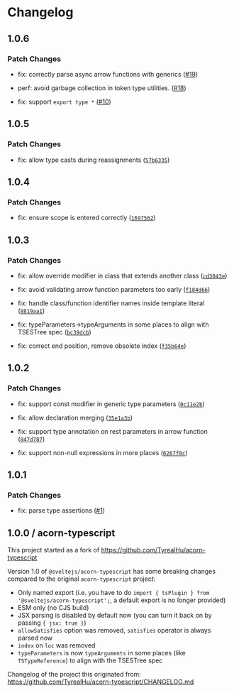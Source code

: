 # Changelog

## 1.0.6

### Patch Changes

- fix: correctly parse async arrow functions with generics ([#19](https://github.com/sveltejs/acorn-typescript/pull/19))

- perf: avoid garbage collection in token type utilities. ([#18](https://github.com/sveltejs/acorn-typescript/pull/18))

- fix: support `export type *` ([#10](https://github.com/sveltejs/acorn-typescript/pull/10))

## 1.0.5

### Patch Changes

- fix: allow type casts during reassignments ([`57b6335`](https://github.com/sveltejs/acorn-typescript/commit/57b63356d7e3bf24315142cde6e1b263f03ef515))

## 1.0.4

### Patch Changes

- fix: ensure scope is entered correctly ([`1697562`](https://github.com/sveltejs/acorn-typescript/commit/16975621b44b3f2838f6d1a9bac6197f87c49570))

## 1.0.3

### Patch Changes

- fix: allow override modifier in class that extends another class ([`cd3843e`](https://github.com/sveltejs/acorn-typescript/commit/cd3843e85e0d83dc9f75445d908eb0101f7b4d2a))

- fix: avoid validating arrow function parameters too early ([`f184d66`](https://github.com/sveltejs/acorn-typescript/commit/f184d66c339d00ee7103a9a24595bed76ddf19b0))

- fix: handle class/function identifier names inside template literal ([`8819aa1`](https://github.com/sveltejs/acorn-typescript/commit/8819aa10cbc086d11aa94a728cd7f80674f31ff3))

- fix: typeParameters->typeArguments in some places to align with TSESTree spec ([`bc39dcb`](https://github.com/sveltejs/acorn-typescript/commit/bc39dcb0702c9ccd563abba2a3d5d9d9d58e4104))

- fix: correct end position, remove obsolete index ([`f35b64e`](https://github.com/sveltejs/acorn-typescript/commit/f35b64eb74d2acaa63f464728d9962dada9c5b6f))

## 1.0.2

### Patch Changes

- fix: support const modifier in generic type parameters ([`0c11e2b`](https://github.com/sveltejs/acorn-typescript/commit/0c11e2b0bd88d484fc978049b374c7232d75b688))

- fix: allow declaration merging ([`35e1a3b`](https://github.com/sveltejs/acorn-typescript/commit/35e1a3b157823d6d6a37621e1733ec5d64e15277))

- fix: support type annotation on rest parameters in arrow function ([`847d787`](https://github.com/sveltejs/acorn-typescript/commit/847d78793fe40075dcaa720e6311970da41c808a))

- fix: support non-null expressions in more places ([`6267f0c`](https://github.com/sveltejs/acorn-typescript/commit/6267f0cf2defaa74655e0743d3700b6b37647a8d))

## 1.0.1

### Patch Changes

- fix: parse type assertions ([#1](https://github.com/sveltejs/acorn-typescript/pull/1))

## 1.0.0 / acorn-typescript

This project started as a fork of https://github.com/TyrealHu/acorn-typescript

Version 1.0 of `@sveltejs/acorn-typescript` has some breaking changes compared to the original `acorn-typescript` project:

- Only named export (i.e. you have to do `import { tsPlugin } from '@sveltejs/acorn-typescript';`, a default export is no longer provided)
- ESM only (no CJS build)
- JSX parsing is disabled by default now (you can turn it back on by passing `{ jsx: true }`)
- `allowSatisfies` option was removed, `satisfies` operator is always parsed now
- `index` on `loc` was removed
- `typeParameters` is now `typeArguments` in some places (like `TSTypeReference`) to align with the TSESTree spec

Changelog of the project this originated from: https://github.com/TyrealHu/acorn-typescript/CHANGELOG.md
